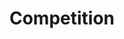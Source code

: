 ---
layout: default
title: Competition
nav_order: 2
has_children: true
permalink: /docs/Competition
---
